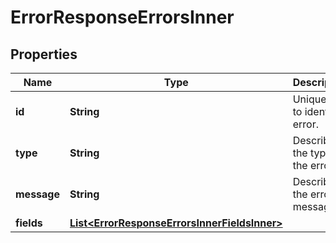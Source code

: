 

# ErrorResponseErrorsInner


## Properties

| Name | Type | Description | Notes |
|------------ | ------------- | ------------- | -------------|
|**id** | **String** | Unique Id to identify error. |  [optional] |
|**type** | **String** | Describes the type of the error. |  [optional] |
|**message** | **String** | Describes the error message. |  [optional] |
|**fields** | [**List&lt;ErrorResponseErrorsInnerFieldsInner&gt;**](ErrorResponseErrorsInnerFieldsInner.md) |  |  [optional] |



